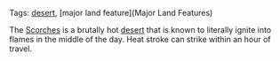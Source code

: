 Tags: [desert](Deserts), [major land feature](Major Land Features)


The [Scorches](Scorches) is a brutally hot [desert](Deserts) that is known to literally ignite into flames in the middle of the day. Heat stroke can strike within an hour of travel.
